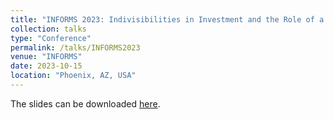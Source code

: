 ```yaml
---
title: "INFORMS 2023: Indivisibilities in Investment and the Role of a Capacity Market"
collection: talks
type: "Conference"
permalink: /talks/INFORMS2023
venue: "INFORMS"
date: 2023-10-15
location: "Phoenix, AZ, USA"
---
```

The slides can be downloaded [here](https://NicolasStevens.github.io/files/INFORMS_2023VF.pdf).
